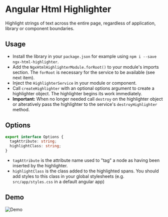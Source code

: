 # Angular Html Highlighter

Highlight strings of text across the entire page, regardless of application, library or component boundaries.

## Usage

* Install the library in your `package.json` for example using `npm i --save ngx-html-highlighter`.
* Add the `NgxHtmlHighlighterModule.forRoot()` to your module's imports section. The `forRoot` is necessary for the service to be available (see next item).
* Inject the `HighlighterService` in your module or component.
* Call `createHighlighter` with an optional options argument to create a highlighter object. The highlighter begins its work immediately.
* **Important:** When no longer needed call `destroy` on the highlighter object or alteratively pass the highlighter to the service's `destroyHighlighter` method.

## Options

```typescript
export interface Options {
  tagAttribute: string;
  highlightClass: string;
}
```

* `tagAttribute` is the attribute name used to "tag" a node as having been inserted by the highlighter.
* `highlightClass` is the class added to the highlighted spans. You should add styles to this class in your global stylesheets (e.g. `src/app/styles.css` in a default angular app)

## Demo

![Demo](/demo.gif)